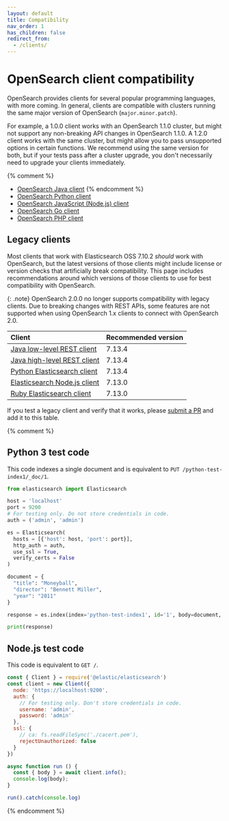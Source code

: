 ```yaml
---
layout: default
title: Compatibility
nav_order: 1
has_children: false
redirect_from:
  - /clients/
---
```


# OpenSearch client compatibility

OpenSearch provides clients for several popular programming languages, with more coming. In general, clients are compatible with clusters running the same major version of OpenSearch (`major.minor.patch`).

For example, a 1.0.0 client works with an OpenSearch 1.1.0 cluster, but might not support any non-breaking API changes in OpenSearch 1.1.0. A 1.2.0 client works with the same cluster, but might allow you to pass unsupported options in certain functions. We recommend using the same version for both, but if your tests pass after a cluster upgrade, you don't necessarily need to upgrade your clients immediately.

{% comment %}
* [OpenSearch Java client]({{site.url}}{{site.baseurl}}/clients/java/)
{% endcomment %}
* [OpenSearch Python client]({{site.url}}{{site.baseurl}}/clients/python/)
* [OpenSearch JavaScript (Node.js) client]({{site.url}}{{site.baseurl}}/clients/javascript/)
* [OpenSearch Go client]({{site.url}}{{site.baseurl}}/clients/go/)
* [OpenSearch PHP client]({{site.url}}{{site.baseurl}}/clients/php/)


## Legacy clients

Most clients that work with Elasticsearch OSS 7.10.2 *should* work with OpenSearch, but the latest versions of those clients might include license or version checks that artificially break compatibility. This page includes recommendations around which versions of those clients to use for best compatibility with OpenSearch.

{: .note}
OpenSearch 2.0.0 no longer supports compatibility with legacy clients. Due to breaking changes with REST APIs, some features are not supported when using OpenSearch 1.x clients to connect with OpenSearch 2.0.


Client | Recommended version
:--- | :---
[Java low-level REST client](https://search.maven.org/artifact/org.elasticsearch.client/elasticsearch-rest-client/7.13.4/jar) | 7.13.4
[Java high-level REST client](https://search.maven.org/artifact/org.elasticsearch.client/elasticsearch-rest-high-level-client/7.13.4/jar) | 7.13.4
[Python Elasticsearch client](https://pypi.org/project/elasticsearch/7.13.4/) | 7.13.4
[Elasticsearch Node.js client](https://www.npmjs.com/package/@elastic/elasticsearch/v/7.13.0) | 7.13.0
[Ruby Elasticsearch client](https://rubygems.org/gems/elasticsearch/versions/7.13.0) | 7.13.0

If you test a legacy client and verify that it works, please [submit a PR](https://github.com/opensearch-project/documentation-website/pulls) and add it to this table.


{% comment %}
## Python 3 test code

This code indexes a single document and is equivalent to `PUT /python-test-index1/_doc/1`.

```python
from elasticsearch import Elasticsearch

host = 'localhost'
port = 9200
# For testing only. Do not store credentials in code.
auth = ('admin', 'admin')

es = Elasticsearch(
  hosts = [{'host': host, 'port': port}],
  http_auth = auth,
  use_ssl = True,
  verify_certs = False
)

document = {
  "title": "Moneyball",
  "director": "Bennett Miller",
  "year": "2011"
}

response = es.index(index='python-test-index1', id='1', body=document, refresh=True)

print(response)
```


## Node.js test code

This code is equivalent to `GET /`.

```js
const { Client } = require('@elastic/elasticsearch')
const client = new Client({
  node: 'https://localhost:9200',
  auth: {
    // For testing only. Don't store credentials in code.
    username: 'admin',
    password: 'admin'
  },
  ssl: {
    // ca: fs.readFileSync('./cacert.pem'),
    rejectUnauthorized: false
  }
})

async function run () {
  const { body } = await client.info();
  console.log(body);
}

run().catch(console.log)
```
{% endcomment %}
